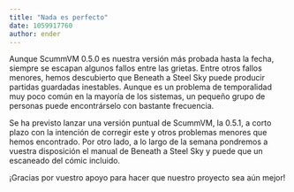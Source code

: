 ```yaml
---
title: "Nada es perfecto"
date: 1059917760
author: ender
---
```


Aunque ScummVM 0.5.0 es nuestra versión más probada hasta la fecha, siempre se escapan algunos fallos entre las grietas. Entre otros fallos menores, hemos descubierto que Beneath a Steel Sky puede producir partidas guardadas inestables. Aunque es un problema de temporalidad muy poco común en la mayoría de los sistemas, un pequeño grupo de personas puede encontrárselo con bastante frecuencia.

Se ha previsto lanzar una versión puntual de ScummVM, la 0.5.1, a corto plazo con la intención de corregir este y otros problemas menores que hemos encontrado. Por otro lado, a lo largo de la semana pondremos a vuestra disposición el manual de Beneath a Steel Sky y puede que un escaneado del cómic incluido.

¡Gracias por vuestro apoyo para hacer que nuestro proyecto sea aún mejor!
